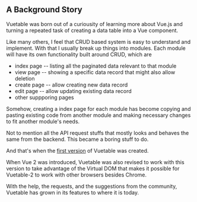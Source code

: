 ## A Background Story

Vuetable was born out of a curiousity of learning more about Vue.js and turning a repeated task of creating a data table into a Vue component.

Like many others, I feel that CRUD based system is easy to understand and implement. With that I usually break up things into modules. Each module will have its own functionality built around CRUD, which are
- index page -- listing all the paginated data relevant to that module
- view page -- showing a specific data record that might also allow deletion 
- create page -- allow creating new data record
- edit page -- allow updating existing data record
- other suppporing pages 

Somehow, creating a index page for each module has become copying and pasting existing code from another module and making necessary changes to fit another module's needs. 

Not to mention all the API request stuffs that mostly looks and behaves the same from the backend. This became a boring stuff to do.

And that's when the [first version](https://github.com/ratiw/vue-table/commit/3143385d718c67e266b02a001e7035cb1c0ffd71) of Vuetable was created.

When Vue 2 was introduced, Vuetable was also revised to work with this version to take advantage of the Virtual DOM that makes it possible for Vuetable-2 to work with other browsers besides Chrome. 

With the help, the requests, and the suggestions from the community, Vuetable has grown in its features to where it is today. 


